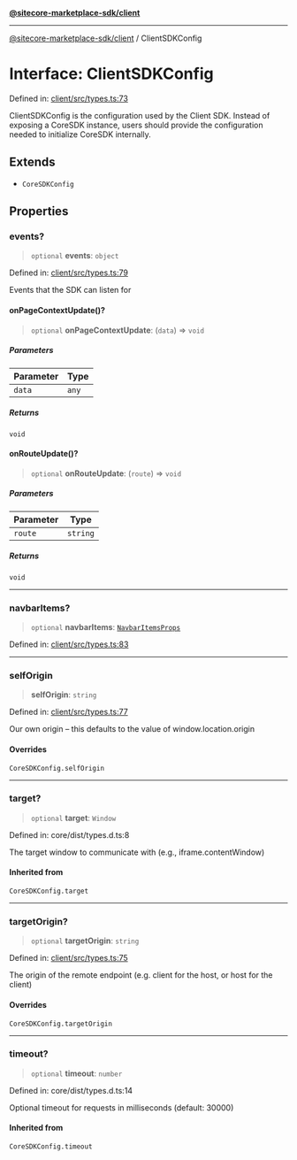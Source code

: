 [**@sitecore-marketplace-sdk/client**](../README.md)

***

[@sitecore-marketplace-sdk/client](../README.md) / ClientSDKConfig

# Interface: ClientSDKConfig

Defined in: [client/src/types.ts:73](https://github.com/Sitecore/sitecore-marketplace-sdk/blob/c654677445b16d8ca23b9ea08164f907627519f1/packages/client/src/types.ts#L73)

ClientSDKConfig is the configuration used by the Client SDK.
Instead of exposing a CoreSDK instance, users should provide the
configuration needed to initialize CoreSDK internally.

## Extends

- `CoreSDKConfig`

## Properties

### events?

> `optional` **events**: `object`

Defined in: [client/src/types.ts:79](https://github.com/Sitecore/sitecore-marketplace-sdk/blob/c654677445b16d8ca23b9ea08164f907627519f1/packages/client/src/types.ts#L79)

Events that the SDK can listen for

#### onPageContextUpdate()?

> `optional` **onPageContextUpdate**: (`data`) => `void`

##### Parameters

| Parameter | Type |
| ------ | ------ |
| `data` | `any` |

##### Returns

`void`

#### onRouteUpdate()?

> `optional` **onRouteUpdate**: (`route`) => `void`

##### Parameters

| Parameter | Type |
| ------ | ------ |
| `route` | `string` |

##### Returns

`void`

***

### navbarItems?

> `optional` **navbarItems**: [`NavbarItemsProps`](NavbarItemsProps.md)

Defined in: [client/src/types.ts:83](https://github.com/Sitecore/sitecore-marketplace-sdk/blob/c654677445b16d8ca23b9ea08164f907627519f1/packages/client/src/types.ts#L83)

***

### selfOrigin

> **selfOrigin**: `string`

Defined in: [client/src/types.ts:77](https://github.com/Sitecore/sitecore-marketplace-sdk/blob/c654677445b16d8ca23b9ea08164f907627519f1/packages/client/src/types.ts#L77)

Our own origin – this defaults to the value of window.location.origin

#### Overrides

`CoreSDKConfig.selfOrigin`

***

### target?

> `optional` **target**: `Window`

Defined in: core/dist/types.d.ts:8

The target window to communicate with (e.g., iframe.contentWindow)

#### Inherited from

`CoreSDKConfig.target`

***

### targetOrigin?

> `optional` **targetOrigin**: `string`

Defined in: [client/src/types.ts:75](https://github.com/Sitecore/sitecore-marketplace-sdk/blob/c654677445b16d8ca23b9ea08164f907627519f1/packages/client/src/types.ts#L75)

The origin of the remote endpoint (e.g. client for the host, or host for the client)

#### Overrides

`CoreSDKConfig.targetOrigin`

***

### timeout?

> `optional` **timeout**: `number`

Defined in: core/dist/types.d.ts:14

Optional timeout for requests in milliseconds (default: 30000)

#### Inherited from

`CoreSDKConfig.timeout`
